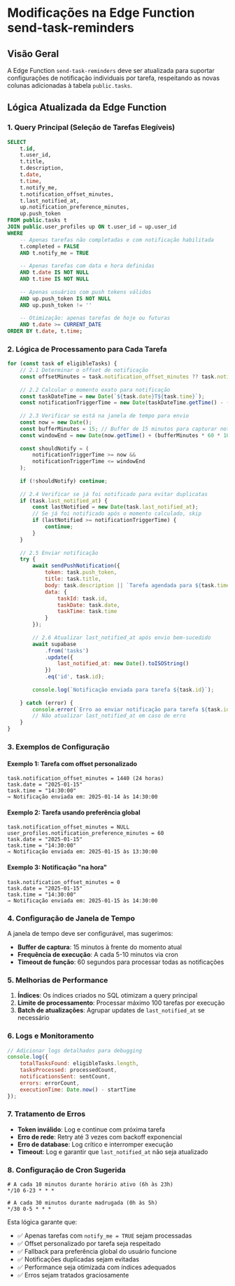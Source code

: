 # Modificações na Edge Function send-task-reminders

## Visão Geral
A Edge Function `send-task-reminders` deve ser atualizada para suportar configurações de notificação individuais por tarefa, respeitando as novas colunas adicionadas à tabela `public.tasks`.

## Lógica Atualizada da Edge Function

### 1. Query Principal (Seleção de Tarefas Elegíveis)

```sql
SELECT 
    t.id,
    t.user_id,
    t.title,
    t.description,
    t.date,
    t.time,
    t.notify_me,
    t.notification_offset_minutes,
    t.last_notified_at,
    up.notification_preference_minutes,
    up.push_token
FROM public.tasks t
JOIN public.user_profiles up ON t.user_id = up.user_id
WHERE 
    -- Apenas tarefas não completadas e com notificação habilitada
    t.completed = FALSE 
    AND t.notify_me = TRUE
    
    -- Apenas tarefas com data e hora definidas
    AND t.date IS NOT NULL 
    AND t.time IS NOT NULL
    
    -- Apenas usuários com push tokens válidos
    AND up.push_token IS NOT NULL 
    AND up.push_token != ''
    
    -- Otimização: apenas tarefas de hoje ou futuras
    AND t.date >= CURRENT_DATE
ORDER BY t.date, t.time;
```

### 2. Lógica de Processamento para Cada Tarefa

```javascript
for (const task of eligibleTasks) {
    // 2.1 Determinar o offset de notificação
    const offsetMinutes = task.notification_offset_minutes ?? task.notification_preference_minutes ?? 60;
    
    // 2.2 Calcular o momento exato para notificação
    const taskDateTime = new Date(`${task.date}T${task.time}`);
    const notificationTriggerTime = new Date(taskDateTime.getTime() - (offsetMinutes * 60 * 1000));
    
    // 2.3 Verificar se está na janela de tempo para envio
    const now = new Date();
    const bufferMinutes = 15; // Buffer de 15 minutos para capturar notificações "a tempo"
    const windowEnd = new Date(now.getTime() + (bufferMinutes * 60 * 1000));
    
    const shouldNotify = (
        notificationTriggerTime >= now && 
        notificationTriggerTime <= windowEnd
    );
    
    if (!shouldNotify) continue;
    
    // 2.4 Verificar se já foi notificado para evitar duplicatas
    if (task.last_notified_at) {
        const lastNotified = new Date(task.last_notified_at);
        // Se já foi notificado após o momento calculado, skip
        if (lastNotified >= notificationTriggerTime) {
            continue;
        }
    }
    
    // 2.5 Enviar notificação
    try {
        await sendPushNotification({
            token: task.push_token,
            title: task.title,
            body: task.description || `Tarefa agendada para ${task.time}`,
            data: {
                taskId: task.id,
                taskDate: task.date,
                taskTime: task.time
            }
        });
        
        // 2.6 Atualizar last_notified_at após envio bem-sucedido
        await supabase
            .from('tasks')
            .update({ 
                last_notified_at: new Date().toISOString() 
            })
            .eq('id', task.id);
            
        console.log(`Notificação enviada para tarefa ${task.id}`);
        
    } catch (error) {
        console.error(`Erro ao enviar notificação para tarefa ${task.id}:`, error);
        // Não atualizar last_notified_at em caso de erro
    }
}
```

### 3. Exemplos de Configuração

#### Exemplo 1: Tarefa com offset personalizado
```
task.notification_offset_minutes = 1440 (24 horas)
task.date = "2025-01-15"
task.time = "14:30:00"
→ Notificação enviada em: 2025-01-14 às 14:30:00
```

#### Exemplo 2: Tarefa usando preferência global
```
task.notification_offset_minutes = NULL
user_profiles.notification_preference_minutes = 60
task.date = "2025-01-15"  
task.time = "14:30:00"
→ Notificação enviada em: 2025-01-15 às 13:30:00
```

#### Exemplo 3: Notificação "na hora"
```
task.notification_offset_minutes = 0
task.date = "2025-01-15"
task.time = "14:30:00"
→ Notificação enviada em: 2025-01-15 às 14:30:00
```

### 4. Configuração de Janela de Tempo

A janela de tempo deve ser configurável, mas sugerimos:
- **Buffer de captura**: 15 minutos à frente do momento atual
- **Frequência de execução**: A cada 5-10 minutos via cron
- **Timeout de função**: 60 segundos para processar todas as notificações

### 5. Melhorias de Performance

1. **Índices**: Os índices criados no SQL otimizam a query principal
2. **Limite de processamento**: Processar máximo 100 tarefas por execução
3. **Batch de atualizações**: Agrupar updates de `last_notified_at` se necessário

### 6. Logs e Monitoramento

```javascript
// Adicionar logs detalhados para debugging
console.log({
    totalTasksFound: eligibleTasks.length,
    tasksProcessed: processedCount,
    notificationsSent: sentCount,
    errors: errorCount,
    executionTime: Date.now() - startTime
});
```

### 7. Tratamento de Erros

- **Token inválido**: Log e continue com próxima tarefa
- **Erro de rede**: Retry até 3 vezes com backoff exponencial  
- **Erro de database**: Log crítico e interromper execução
- **Timeout**: Log e garantir que `last_notified_at` não seja atualizado

### 8. Configuração de Cron Sugerida

```
# A cada 10 minutos durante horário ativo (6h às 23h)
*/10 6-23 * * * 

# A cada 30 minutos durante madrugada (0h às 5h)  
*/30 0-5 * * *
```

Esta lógica garante que:
- ✅ Apenas tarefas com `notify_me = TRUE` sejam processadas
- ✅ Offset personalizado por tarefa seja respeitado
- ✅ Fallback para preferência global do usuário funcione
- ✅ Notificações duplicadas sejam evitadas
- ✅ Performance seja otimizada com índices adequados
- ✅ Erros sejam tratados graciosamente